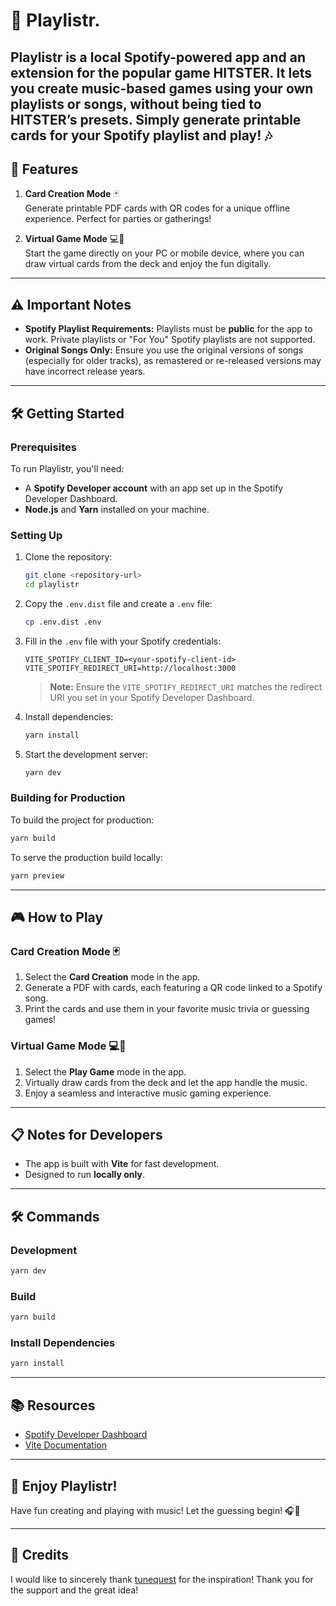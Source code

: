 # 🎵 Playlistr.

Playlistr is a local Spotify-powered app and an extension for the popular game **HITSTER**. It lets you create music-based games using your own playlists or songs, without being tied to HITSTER’s presets. Simply generate printable cards for your Spotify playlist and play! 🎶
---

## 🚀 Features

1. **Card Creation Mode** 🃏  
   Generate printable PDF cards with QR codes for a unique offline experience. Perfect for parties or gatherings!

2. **Virtual Game Mode** 💻📱  
   Start the game directly on your PC or mobile device, where you can draw virtual cards from the deck and enjoy the fun digitally.

---

## ⚠️ Important Notes

- **Spotify Playlist Requirements:** Playlists must be **public** for the app to work. Private playlists or "For You" Spotify playlists are not supported.
- **Original Songs Only:** Ensure you use the original versions of songs (especially for older tracks), as remastered or re-released versions may have incorrect release years.

---

## 🛠️ Getting Started

### Prerequisites

To run Playlistr, you'll need:
- A **Spotify Developer account** with an app set up in the Spotify Developer Dashboard.
- **Node.js** and **Yarn** installed on your machine.

### Setting Up

1. Clone the repository:
   ```bash
   git clone <repository-url>
   cd playlistr
   ```

2. Copy the `.env.dist` file and create a `.env` file:
   ```bash
   cp .env.dist .env
   ```

3. Fill in the `.env` file with your Spotify credentials:
   ```env
   VITE_SPOTIFY_CLIENT_ID=<your-spotify-client-id>
   VITE_SPOTIFY_REDIRECT_URI=http://localhost:3000
   ```
   > **Note:** Ensure the `VITE_SPOTIFY_REDIRECT_URI` matches the redirect URI you set in your Spotify Developer Dashboard.

4. Install dependencies:
   ```bash
   yarn install
   ```

5. Start the development server:
   ```bash
   yarn dev
   ```

### Building for Production

To build the project for production:
```bash
yarn build
```

To serve the production build locally:
```bash
yarn preview
```

---

## 🎮 How to Play

### Card Creation Mode 🃏
1. Select the **Card Creation** mode in the app.
2. Generate a PDF with cards, each featuring a QR code linked to a Spotify song.
3. Print the cards and use them in your favorite music trivia or guessing games!

### Virtual Game Mode 💻📱
1. Select the **Play Game** mode in the app.
2. Virtually draw cards from the deck and let the app handle the music.
3. Enjoy a seamless and interactive music gaming experience.

---

## 📋 Notes for Developers

- The app is built with **Vite** for fast development.
- Designed to run **locally only**.

---

## 🛠️ Commands

### Development
```bash
yarn dev
```

### Build
```bash
yarn build
```

### Install Dependencies
```bash
yarn install
```

---

## 📚 Resources

- [Spotify Developer Dashboard](https://developer.spotify.com/dashboard/)
- [Vite Documentation](https://vitejs.dev/)

---

## 🌟 Enjoy Playlistr!

Have fun creating and playing with music! Let the guessing begin! 🎧🎉

---

## 👏 Credits

I would like to sincerely thank [tunequest](https://github.com/tunequest) for the inspiration! Thank you for the support and the great idea!